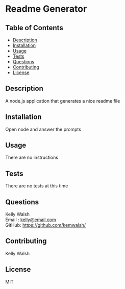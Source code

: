 # Readme Generator

## Table of Contents
- [Description](#description)
- [Installation](#installation)
- [Usage](#usage)
- [Tests](#tests)
- [Questions](#questions)
- [Contributing](#contributing)
- [License](#license)

## Description
A node.js application that generates a nice readme file

## Installation
Open node and answer the prompts

## Usage
There are no instructions

## Tests
There are no tests at this time

## Questions
Kelly Walsh </br>
Email : kelly@email.com </br>
GitHub: https://github.com/kemwalsh/

## Contributing
Kelly Walsh

## License
MIT
